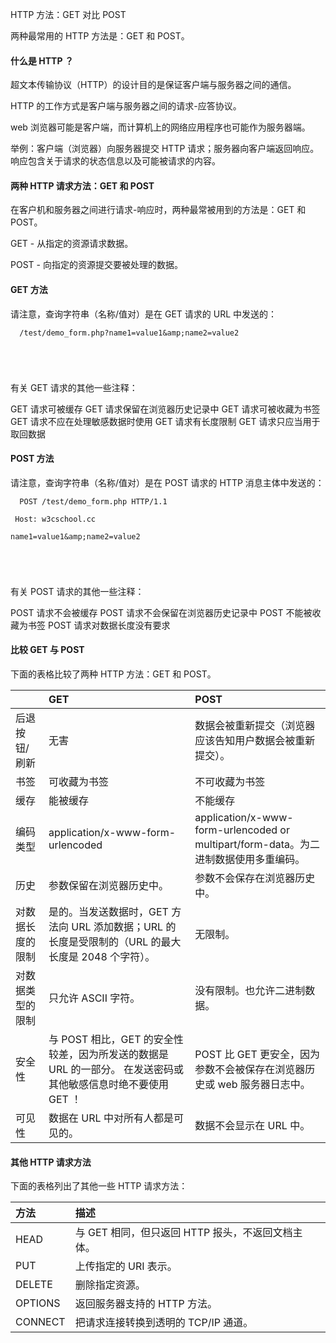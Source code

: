  HTTP 方法：GET 对比 POST
 
两种最常用的 HTTP 方法是：GET 和 POST。

 

#### 什么是 HTTP ？

 超文本传输协议（HTTP）的设计目的是保证客户端与服务器之间的通信。

 HTTP 的工作方式是客户端与服务器之间的请求-应答协议。

 web 浏览器可能是客户端，而计算机上的网络应用程序也可能作为服务器端。

 举例：客户端（浏览器）向服务器提交 HTTP 请求；服务器向客户端返回响应。响应包含关于请求的状态信息以及可能被请求的内容。

 

#### 两种 HTTP 请求方法：GET 和 POST

 在客户机和服务器之间进行请求-响应时，两种最常被用到的方法是：GET 和 POST。

 

GET - 从指定的资源请求数据。
 
POST - 向指定的资源提交要被处理的数据。
 


#### GET 方法

 请注意，查询字符串（名称/值对）是在 GET 请求的 URL 中发送的：

 
```
  /test/demo_form.php?name1=value1&amp;name2=value2 





```
 有关 GET 请求的其他一些注释：

 
GET 请求可被缓存
 GET 请求保留在浏览器历史记录中
 GET 请求可被收藏为书签
 GET 请求不应在处理敏感数据时使用
 GET 请求有长度限制
 GET 请求只应当用于取回数据
 


#### POST 方法

 请注意，查询字符串（名称/值对）是在 POST 请求的 HTTP 消息主体中发送的：

 
```
  POST /test/demo_form.php HTTP/1.1

 Host: w3cschool.cc

name1=value1&amp;name2=value2 





```
 有关 POST 请求的其他一些注释：

 
POST 请求不会被缓存
 POST 请求不会保留在浏览器历史记录中
 POST 不能被收藏为书签
 POST 请求对数据长度没有要求
 


#### 比较 GET 与 POST

 下面的表格比较了两种 HTTP 方法：GET 和 POST。

 

| |GET|POST|
|:--|:--|:--|
|后退按钮/刷新|无害|数据会被重新提交（浏览器应该告知用户数据会被重新提交）。|
|书签|可收藏为书签|不可收藏为书签|
|缓存|能被缓存|不能缓存|
|编码类型|application/x-www-form-urlencoded|application/x-www-form-urlencoded or multipart/form-data。为二进制数据使用多重编码。|
|历史|参数保留在浏览器历史中。|参数不会保存在浏览器历史中。|
|对数据长度的限制|是的。当发送数据时，GET 方法向 URL 添加数据；URL 的长度是受限制的（URL 的最大长度是 2048 个字符）。|无限制。|
|对数据类型的限制|只允许 ASCII 字符。|没有限制。也允许二进制数据。|
|安全性|与 POST 相比，GET 的安全性较差，因为所发送的数据是 URL 的一部分。 在发送密码或其他敏感信息时绝不要使用 GET ！|POST 比 GET 更安全，因为参数不会被保存在浏览器历史或 web 服务器日志中。|
|可见性|数据在 URL 中对所有人都是可见的。|数据不会显示在 URL 中。|





#### 其他 HTTP 请求方法

 下面的表格列出了其他一些 HTTP 请求方法：

 

|方法|描述|
|:--|:--|
|HEAD|与 GET 相同，但只返回 HTTP 报头，不返回文档主体。|
|PUT|上传指定的 URI 表示。|
|DELETE|删除指定资源。|
|OPTIONS|返回服务器支持的 HTTP 方法。|
|CONNECT|把请求连接转换到透明的 TCP/IP 通道。|



